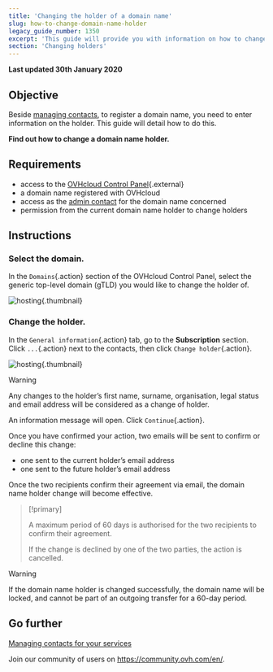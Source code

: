 ```yaml
---
title: 'Changing the holder of a domain name'
slug: how-to-change-domain-name-holder
legacy_guide_number: 1350
excerpt: 'This guide will provide you with information on how to change the holder of a domain name.'
section: 'Changing holders'
---
```


**Last updated 30th January 2020**

## Objective

Beside [managing contacts](https://docs.ovh.com/gb/en/customer/managing-contacts/), to register a domain name, you need to enter information on the holder. This guide will detail how to do this.

**Find out how to change a domain name holder.**

## Requirements

- access to the [OVHcloud Control Panel](https://www.ovh.com/manager/web){.external}
- a domain name registered with OVHcloud
- access as the [admin contact](https://docs.ovh.com/gb/en/customer/managing-contacts/) for the domain name concerned
- permission from the current domain name holder to change holders

## Instructions

### Select the domain.
In the `Domains`{.action} section of the OVHcloud Control Panel, select the generic top-level domain (gTLD) you would like to change the holder of.


![hosting](images/SS_2.PNG){.thumbnail}


### Change the holder.
In the `General information`{.action} tab, go to the **Subscription** section. Click `...`{.action} next to the contacts, then click `Change holder`{.action}.


![hosting](images/3652-2.png){.thumbnail}


> [!warning]
>
> Any changes to the holder’s first name, surname, organisation, legal status and email address will be
> considered as a change of holder.
> 

An information message will open. Click `Continue`{.action}.

Once you have confirmed your action, two emails will be sent to confirm or decline this change:

- one sent to the current holder’s email address
- one sent to the future holder’s email address

Once the two recipients confirm their agreement via email, the domain name holder change will become effective.



> [!primary]
>
> 
> A maximum period of 60 days is authorised for the two recipients to confirm their agreement.
> 
> If the change is declined by one of the two parties, the action is cancelled.
> 
> 



> [!warning]
>
> If the domain name holder is changed successfully, the domain name will be
> locked, and cannot be part of an outgoing transfer for a 60-day period.
> 

## Go further

[Managing contacts for your services](https://docs.ovh.com/gb/en/customer/managing-contacts/)

Join our community of users on https://community.ovh.com/en/.